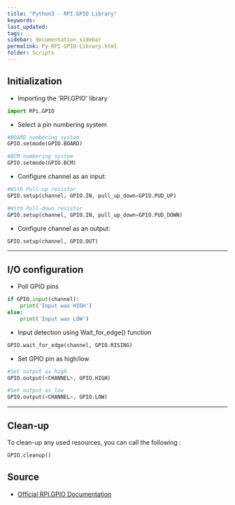 ```yaml
---
title: "Python3 - RPI.GPIO Library"
keywords: 
last_updated: 
tags: 
sidebar: documentation_sidebar
permalink: Py-RPI-GPIO-Library.html
folder: Scripts
---
```



## Initialization


- Importing the 'RPI.GPIO' library

```python
import RPi.GPIO
```
- Select a pin numbering system

```python
#BOARD numbering system
GPIO.setmode(GPIO.BOARD)

#BCM numbering system
GPIO.setmode(GPIO.BCM)
```

- Configure channel as an input:

```python
#With Pull-up resistor
GPIO.setup(channel, GPIO.IN, pull_up_down=GPIO.PUD_UP)

#With Pull-down resistor
GPIO.setup(channel, GPIO.IN, pull_up_down=GPIO.PUD_DOWN)
```

- Configure channel as an output:

```python
GPIO.setup(channel, GPIO.OUT)
```

---

## I/O configuration


- Poll GPIO pins

```python
if GPIO.input(channel):
    print('Input was HIGH')
else:
    print('Input was LOW')
```

- Input detection using Wait_for_edge() function

```python
GPIO.wait_for_edge(channel, GPIO.RISING)
```

- Set GPIO pin as high/low

```python
#Set output as high
GPIO.output(<CHANNEL>, GPIO.HIGH)

#Set output as low
GPIO.output(<CHANNEL>, GPIO.LOW)
```
---

## Clean-up


To clean-up any used resources, you can call the following : 

```python
GPIO.cleanup()
```

## Source
- [Official RPI.GPIO Documentation](https://sourceforge.net/p/raspberry-gpio-python/wiki)
